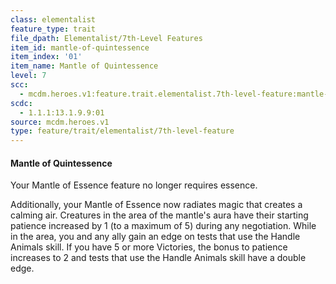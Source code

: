 ```yaml
---
class: elementalist
feature_type: trait
file_dpath: Elementalist/7th-Level Features
item_id: mantle-of-quintessence
item_index: '01'
item_name: Mantle of Quintessence
level: 7
scc:
  - mcdm.heroes.v1:feature.trait.elementalist.7th-level-feature:mantle-of-quintessence
scdc:
  - 1.1.1:13.1.9.9:01
source: mcdm.heroes.v1
type: feature/trait/elementalist/7th-level-feature
---
```


#### Mantle of Quintessence

Your Mantle of Essence feature no longer requires essence.

Additionally, your Mantle of Essence now radiates magic that creates a calming air. Creatures in the area of the mantle's aura have their starting patience increased by 1 (to a maximum of 5) during any negotiation. While in the area, you and any ally gain an edge on tests that use the Handle Animals skill. If you have 5 or more Victories, the bonus to patience increases to 2 and tests that use the Handle Animals skill have a double edge.
